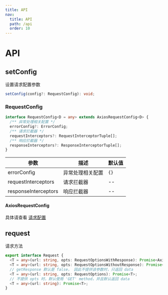 ```yaml
---
title: API
nav:
  title: API
  path: /api
  order: 10
---
```


# API

## setConfig

设置请求配置参数

```ts
setConfig(config?: RequestConfig): void;
```

### RequestConfig

```ts
interface RequestConfig<D = any> extends AxiosRequestConfig<D> {
  /** 异常处理相关配置 */
  errorConfig?: ErrorConfig;
  /** 请求拦截器 */
  requestInterceptors?: RequestInterceptorTuple[];
  /** 响应拦截器 */
  responseInterceptors?: ResponseInterceptorTuple[];
}
```

|参数|描述|默认值|
|---|---|------|
|errorConfig|异常处理相关配置|`{}`|
|requestInterceptors|请求拦截器|--|
|responseInterceptors|响应拦截器|--|

#### AxiosRequestConfig

具体请查看 [请求配置](https://axios-http.com/zh/docs/req_config)

## request

请求方法

```ts
export interface Request {
  <T = any>(url: string, opts: RequestOptionsWithResponse): Promise<AxiosResponse<T>>;
  <T = any>(url: string, opts: RequestOptionsWithoutResponse): Promise<T>;
  // getResponse 默认是 false， 因此不提供该参数时，只返回 data
  <T = any>(url: string, opts: RequestOptions): Promise<T>;
  // 不提供 opts 时，默认使用 'GET' method，并且默认返回 data
  <T = any>(url: string): Promise<T>;
}
```
